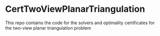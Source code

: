 # CertTwoViewPlanarTriangulation
This repo contains the code for the solvers and optimality certificates for the two-view planar triangulation problem
